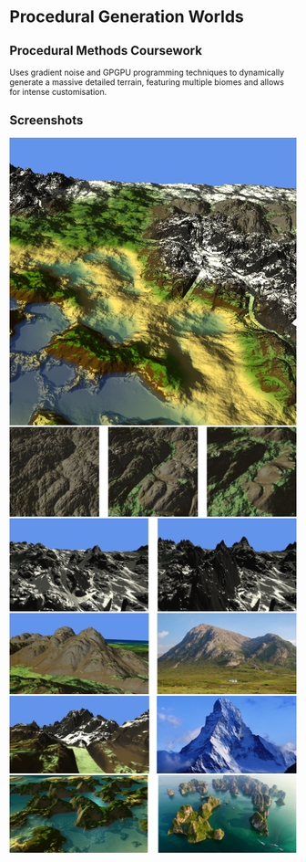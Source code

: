 # Procedural Generation Worlds
## Procedural Methods Coursework

Uses gradient noise and GPGPU programming techniques to dynamically generate a massive detailed terrain,
featuring multiple biomes and allows for intense customisation.

## Screenshots

![image](https://github.com/jambuttenshaw/ProceduralWorldGeneration/blob/master/Images/Image1.png?raw=true)
![image](https://github.com/jambuttenshaw/ProceduralWorldGeneration/blob/master/Images/Image2.png?raw=true)
![image](https://github.com/jambuttenshaw/ProceduralWorldGeneration/blob/master/Images/Image3.png?raw=true)
![image](https://github.com/jambuttenshaw/ProceduralWorldGeneration/blob/master/Images/Image4.png?raw=true)
![image](https://github.com/jambuttenshaw/ProceduralWorldGeneration/blob/master/Images/Image5.png?raw=true)
![image](https://github.com/jambuttenshaw/ProceduralWorldGeneration/blob/master/Images/Image6.png?raw=true)